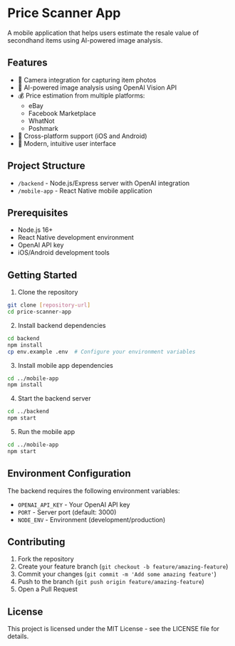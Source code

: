 # Price Scanner App

A mobile application that helps users estimate the resale value of secondhand items using AI-powered image analysis.

## Features

- 📸 Camera integration for capturing item photos
- 🤖 AI-powered image analysis using OpenAI Vision API
- 💰 Price estimation from multiple platforms:
  - eBay
  - Facebook Marketplace
  - WhatNot
  - Poshmark
- 📱 Cross-platform support (iOS and Android)
- 🎨 Modern, intuitive user interface

## Project Structure

- `/backend` - Node.js/Express server with OpenAI integration
- `/mobile-app` - React Native mobile application

## Prerequisites

- Node.js 16+
- React Native development environment
- OpenAI API key
- iOS/Android development tools

## Getting Started

1. Clone the repository
```bash
git clone [repository-url]
cd price-scanner-app
```

2. Install backend dependencies
```bash
cd backend
npm install
cp env.example .env  # Configure your environment variables
```

3. Install mobile app dependencies
```bash
cd ../mobile-app
npm install
```

4. Start the backend server
```bash
cd ../backend
npm start
```

5. Run the mobile app
```bash
cd ../mobile-app
npm start
```

## Environment Configuration

The backend requires the following environment variables:
- `OPENAI_API_KEY` - Your OpenAI API key
- `PORT` - Server port (default: 3000)
- `NODE_ENV` - Environment (development/production)

## Contributing

1. Fork the repository
2. Create your feature branch (`git checkout -b feature/amazing-feature`)
3. Commit your changes (`git commit -m 'Add some amazing feature'`)
4. Push to the branch (`git push origin feature/amazing-feature`)
5. Open a Pull Request

## License

This project is licensed under the MIT License - see the LICENSE file for details. 